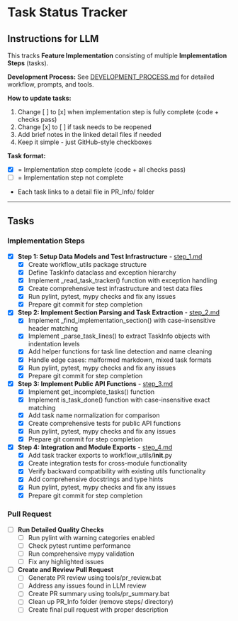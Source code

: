 # Task Status Tracker

## Instructions for LLM

This tracks **Feature Implementation** consisting of multiple **Implementation Steps** (tasks).

**Development Process:** See [DEVELOPMENT_PROCESS.md](./DEVELOPMENT_PROCESS.md) for detailed workflow, prompts, and tools.

**How to update tasks:**
1. Change [ ] to [x] when implementation step is fully complete (code + checks pass)
2. Change [x] to [ ] if task needs to be reopened
3. Add brief notes in the linked detail files if needed
4. Keep it simple - just GitHub-style checkboxes

**Task format:**
- [x] = Implementation step complete (code + all checks pass)
- [ ] = Implementation step not complete
- Each task links to a detail file in PR_Info/ folder

---

## Tasks

### Implementation Steps

- [x] **Step 1: Setup Data Models and Test Infrastructure** - [step_1.md](steps/step_1.md)
  - [x] Create workflow_utils package structure
  - [x] Define TaskInfo dataclass and exception hierarchy
  - [x] Implement _read_task_tracker() function with exception handling
  - [x] Create comprehensive test infrastructure and test data files
  - [x] Run pylint, pytest, mypy checks and fix any issues
  - [x] Prepare git commit for step completion

- [x] **Step 2: Implement Section Parsing and Task Extraction** - [step_2.md](steps/step_2.md)
  - [x] Implement _find_implementation_section() with case-insensitive header matching
  - [x] Implement _parse_task_lines() to extract TaskInfo objects with indentation levels
  - [x] Add helper functions for task line detection and name cleaning
  - [x] Handle edge cases: malformed markdown, mixed task formats
  - [x] Run pylint, pytest, mypy checks and fix any issues
  - [x] Prepare git commit for step completion

- [x] **Step 3: Implement Public API Functions** - [step_3.md](steps/step_3.md)
  - [x] Implement get_incomplete_tasks() function
  - [x] Implement is_task_done() function with case-insensitive exact matching
  - [x] Add task name normalization for comparison
  - [x] Create comprehensive tests for public API functions
  - [x] Run pylint, pytest, mypy checks and fix any issues
  - [x] Prepare git commit for step completion

- [x] **Step 4: Integration and Module Exports** - [step_4.md](steps/step_4.md)
  - [x] Add task tracker exports to workflow_utils/__init__.py
  - [x] Create integration tests for cross-module functionality
  - [x] Verify backward compatibility with existing utils functionality
  - [x] Add comprehensive docstrings and type hints
  - [x] Run pylint, pytest, mypy checks and fix any issues
  - [x] Prepare git commit for step completion

### Pull Request

- [ ] **Run Detailed Quality Checks**
  - [ ] Run pylint with warning categories enabled
  - [ ] Check pytest runtime performance
  - [ ] Run comprehensive mypy validation
  - [ ] Fix any highlighted issues

- [ ] **Create and Review Pull Request**
  - [ ] Generate PR review using tools/pr_review.bat
  - [ ] Address any issues found in LLM review
  - [ ] Create PR summary using tools/pr_summary.bat
  - [ ] Clean up PR_Info folder (remove steps/ directory)
  - [ ] Create final pull request with proper description
